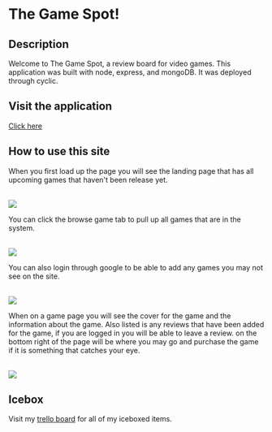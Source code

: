 # The Game Spot!

## Description

Welcome to The Game Spot, a review board for video games. This application was built with node, express, and mongoDB. It was deployed through cyclic.

## Visit the application

<a href='https://ultramarine-wasp-kilt.cyclic.app/'>Click here</a>

## How to use this site

When you first load up the page you will see the landing page that has all upcoming games that haven't been release yet.

<br>

<img src='https://i.imgur.com/mDco8mW.png'>

<br>

You can click the browse game tab to pull up all games that are in the system.

<br>

<img src='https://i.imgur.com/sgRvxGI.png'>

<br>

You can also login through google to be able to add any games you may not see on the site.

<br>

<img src='https://i.imgur.com/Dhg6oDN.png'>

<br>

When on a game page you will see the cover for the game and the information about the game. Also listed is any reviews that have been added for the game, if you are logged in you will be able to leave a review. on the bottom right of the page will be where you may go and purchase the game if it is something that catches your eye.

<br>

<img src='https://i.imgur.com/xnGYRl9.png'>

<br>

## Icebox

Visit my <a href='https://trello.com/b/pvMDWyVb/untitled-board'>trello board</a> for all of my iceboxed items.